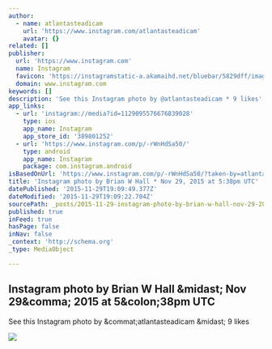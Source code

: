 ```yaml
---
author:
  - name: atlantasteadicam
    url: 'https://www.instagram.com/atlantasteadicam'
    avatar: {}
related: []
publisher:
  url: 'https://www.instagram.com'
  name: Instagram
  favicon: 'https://instagramstatic-a.akamaihd.net/bluebar/5829dff/images/ico/favicon.ico'
  domain: www.instagram.com
keywords: []
description: 'See this Instagram photo by @atlantasteadicam * 9 likes'
app_links:
  - url: 'instagram://media?id=1129095576676839028'
    type: ios
    app_name: Instagram
    app_store_id: '389801252'
  - url: 'https://www.instagram.com/p/-rWnHdSa50/'
    type: android
    app_name: Instagram
    package: com.instagram.android
isBasedOnUrl: 'https://www.instagram.com/p/-rWnHdSa50/?taken-by=atlantasteadicam'
title: 'Instagram photo by Brian W Hall * Nov 29, 2015 at 5:38pm UTC'
datePublished: '2015-11-29T19:09:49.377Z'
dateModified: '2015-11-29T19:09:22.704Z'
sourcePath: _posts/2015-11-29-instagram-photo-by-brian-w-hall-nov-29-2015-at-538pm-utc.md
published: true
inFeed: true
hasPage: false
inNav: false
_context: 'http://schema.org'
_type: MediaObject

---
```

<article style=""><h1>Instagram photo by Brian W Hall &amp;midast; Nov 29&amp;comma; 2015 at 5&amp;colon;38pm UTC</h1><p>See this Instagram photo by &amp;commat;atlantasteadicam &amp;midast; 9 likes</p><img src="https://scontent.cdninstagram.com/hphotos-xtp1/t51.2885-15/s640x640/sh0.08/e35/12301256_1075079679177841_1126895828_n.jpg" /></article>